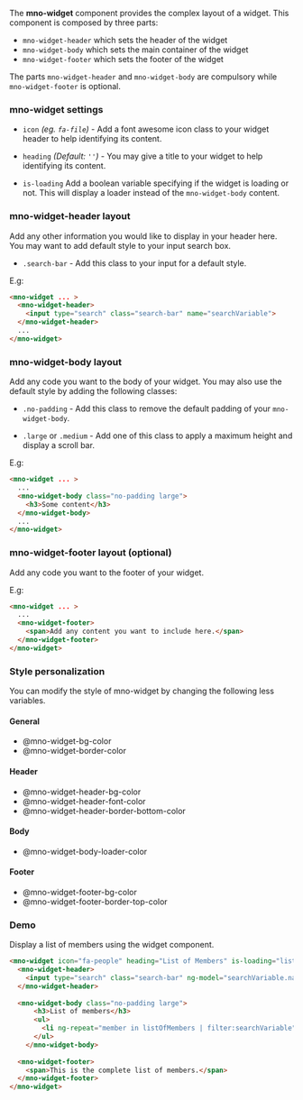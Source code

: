 The **mno-widget** component provides the complex layout of a widget.
This component is composed by three parts:

* `mno-widget-header` which sets the header of the widget
* `mno-widget-body` which sets the main container of the widget
* `mno-widget-footer` which sets the footer of the widget

The parts `mno-widget-header` and `mno-widget-body` are compulsory while `mno-widget-footer` is optional.

### mno-widget settings

* `icon`
  _(eg. `fa-file`)_ -
  Add a font awesome icon class to your widget header to help identifying its content.

* `heading`
  _(Default: `''`)_ -
  You may give a title to your widget to help identifying its content.

* `is-loading`
  Add a boolean variable specifying if the widget is loading or not. 
  This will display a loader instead of the `mno-widget-body` content.
  
### mno-widget-header layout
Add any other information you would like to display in your header here. You may want to add default style to your input search box.

* `.search-bar` -
  Add this class to your input for a default style.

E.g:
``` html
<mno-widget ... >
  <mno-widget-header>
    <input type="search" class="search-bar" name="searchVariable">
  </mno-widget-header>
  ...
</mno-widget>
```

### mno-widget-body layout
Add any code you want to the body of your widget. You may also use the default style by adding the following classes:

* `.no-padding` -
  Add this class to remove the default padding of your `mno-widget-body`.

* `.large` or `.medium` -
  Add one of this class to apply a maximum height and display a scroll bar.

E.g:
``` html
<mno-widget ... >
  ...
  <mno-widget-body class="no-padding large">
    <h3>Some content</h3>
  </mno-widget-body>
  ...
</mno-widget>
```

### mno-widget-footer layout (optional)
Add any code you want to the footer of your widget. 

E.g:
``` html
<mno-widget ... >
  ...
  <mno-widget-footer>
    <span>Add any content you want to include here.</span>
  </mno-widget-footer>
</mno-widget>
```

### Style personalization
You can modify the style of mno-widget by changing the following less variables.

#### General
- @mno-widget-bg-color
- @mno-widget-border-color

#### Header
- @mno-widget-header-bg-color
- @mno-widget-header-font-color
- @mno-widget-header-border-bottom-color

#### Body
- @mno-widget-body-loader-color

#### Footer
- @mno-widget-footer-bg-color
- @mno-widget-footer-border-top-color


### Demo
Display a list of members using the widget component.

``` html
<mno-widget icon="fa-people" heading="List of Members" is-loading="listOfMembers.length > 0" >
  <mno-widget-header>
    <input type="search" class="search-bar" ng-model="searchVariable.name" placeholder="Search...">
  </mno-widget-header>
  
  <mno-widget-body class="no-padding large">
      <h3>List of members</h3>
      <ul>
        <li ng-repeat="member in listOfMembers | filter:searchVariable">{{member.name}} {{member.email}}<li>
      </ul>
    </mno-widget-body>
  
  <mno-widget-footer>
    <span>This is the complete list of members.</span>
  </mno-widget-footer>
</mno-widget>
```
